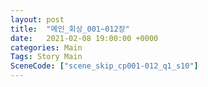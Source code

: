 ```yaml
---
layout: post
title:  "메인_회상_001~012장"
date:   2021-02-08 19:00:00 +0000
categories: Main
Tags: Story Main
SceneCode: ["scene_skip_cp001-012_q1_s10"]
---
```

